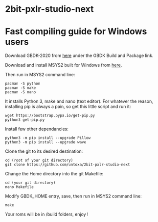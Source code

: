 # 2bit-pxlr-studio-next

# Fast compiling guide for Windows users 


Download GBDK-2020 from [here](https://github.com/gbdk-2020/gbdk-2020/actions) under the GBDK Build and Package link.

Download and install MSYS2 built for Windows from [here](https://www.msys2.org/).

Then run in MSYS2 command line: 

    pacman -S python
    pacman -S make
    pacman -S nano
   
It installs Python 3, make and nano (text editor). For whatever the reason, installing pip is always a pain, so get this little script and run it:

    wget https://bootstrap.pypa.io/get-pip.py
    python3 get-pip.py
    
Install few other dependancies:

    python3 -m pip install --upgrade Pillow
    python3 -m pip install --upgrade wave
    
Clone the git to its desired destination: 
    
    cd (root of your git directory)
    git clone https://github.com/untoxa/2bit-pxlr-studio-next

Change the Home directory into the git Makefile:

    cd (your git directory)
    nano Makefile

Modify GBDK_HOME entry, save, then run in MSYS2 command line: 

    make

Your roms will be in /build folders, enjoy ! 
